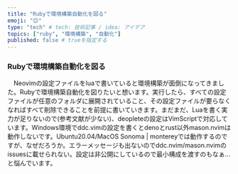 ```yaml
---
title: "Rubyで環境構築自動化を図る"
emoji: "😊"
type: "tech" # tech: 技術記事 / idea: アイデア
topics: ["ruby", "環境構築", "自動化"]
published: false # trueを指定する
---
```


### Rubyで環境構築自動化を図る

　Neovimの設定ファイルをluaで書いていると環境構築が面倒になってきました。Rubyで環境構築自動化を図りたいと想います。実行したら、すべての設定ファイルが任意のフォルダに展開されていること、その設定ファイルが要らなくなればすべて削除できることを前提に書いていきます。まだまだ、Luaを書く実力が足りないので(参考文献が少ない)、deopleteの設定はVimScriptで対応しています。Windows環境でddc.vimの設定を書くとdenoとrust以外mason.nvimは動作しないです。Ubuntu20.04/MacOS Sonoma | montereyでは動作するのですが、なぜだろうか。エラーメッセージも出ないのでddc.nvim/mason.nvimのissuesに載せられない。設定は非公開にしているので最小構成を渡すのもなぁ...と悩んでいます。

　
